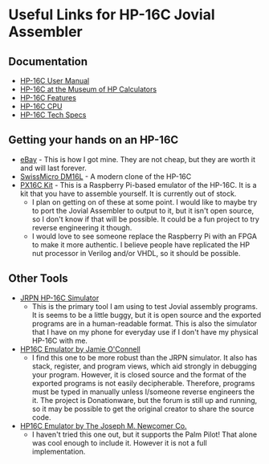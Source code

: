 # Useful Links for HP-16C Jovial Assembler

## Documentation

- [HP-16C User Manual](https://literature.hpcalc.org/community/hp16c-oh-en.pdf)
- [HP-16C at the Museum of HP Calculators](https://www.hpmuseum.org/hp16.htm)
- [HP-16C Features](https://www.hpmuseum.org/features/16cf.htm)
- [HP-16C CPU](https://www.hpmuseum.org/techcpu.htm)
- [HP-16C Tech Specs](https://www.hpmuseum.org/tech10.htm)

## Getting your hands on an HP-16C
- [eBay](https://www.ebay.com/sch/i.html?_nkw=hp-16c) - This is how I got mine. They are not cheap, but they are worth it and will last forever. 
- [SwissMicro DM16L](https://www.swissmicros.com/product/dm16l) - A modern clone of the HP-16C
- [PX16C Kit](https://www.tindie.com/products/hobbystone/px16c-an-hp16c-programmers-calculator-emulator/) - This is a Raspberry Pi-based emulator of the HP-16C. It is a kit that you have to assemble yourself. It is currently out of stock. 
    - I plan on getting on of these at some point. I would like to maybe try to port the Jovial Assembler to output to it, but it isn't open source, so I don't know if that will be possible. It could be a fun project to try reverse engineering it though.
    - I would love to see someone replace the Raspberry Pi with an FPGA to make it more authentic. I believe people have replicated the HP nut processor in Verilog and/or VHDL, so it should be possible.

## Other Tools

- [JRPN HP-16C Simulator](https://jrpn.jovial.com/)
    - This is the primary tool I am using to test Jovial assembly programs. It is seems to be a little buggy, but it is open source and the exported programs are in a human-readable format. This is also the simulator that I have on my phone for everyday use if I don't have my physical HP-16C with me.
- [HP16C Emulator by Jamie O'Connell](http://www.hp16c.org/)
    - I find this one to be more robust than the JRPN simulator. It also has stack, register, and program views, which aid strongly in debugging your program. However, it is closed source and the format of the exported programs is not easily decipherable. Therefore, programs must be typed in manually unless I/someone reverse engineers the it. The project is Donationware, but the forum is still up and running, so it may be possible to get the original creator to share the source code. 
- [HP16C Emulator by The Joseph M. Newcomer Co.](http://flounder.com/hp16c.htm)
    - I haven't tried this one out, but it supports the Palm Pilot! That alone was cool enough to include it. However it is not a full implementation. 
